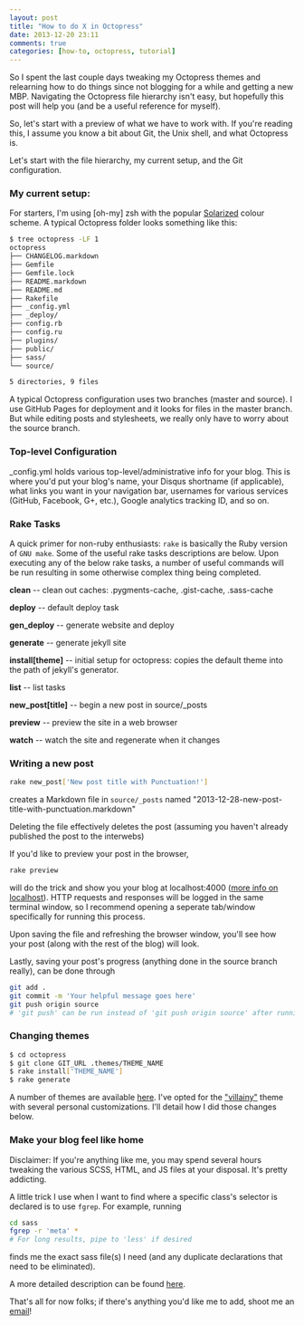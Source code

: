```yaml
---
layout: post
title: "How to do X in Octopress"
date: 2013-12-20 23:11
comments: true
categories: [how-to, octopress, tutorial]
---
```


So I spent the last couple days tweaking my Octopress themes and relearning how to do things since not blogging for a while and getting a new MBP. Navigating the Octopress file hierarchy isn't easy, but hopefully this post will help you (and be a useful reference for myself).

<!-- more -->

So, let's start with a preview of what we have to work with. If you're reading this, I assume you know a bit about Git, the Unix shell, and what Octopress is.

Let's start with the file hierarchy, my current setup, and the Git configuration.

### My current setup:

For starters, I'm using \[oh-my\] zsh with the popular <u>Solarized</u> colour scheme. A typical Octopress folder looks something like this:

``` bash 
$ tree octopress -LF 1 
octopress
├── CHANGELOG.markdown
├── Gemfile
├── Gemfile.lock
├── README.markdown
├── README.md
├── Rakefile
├── _config.yml
├── _deploy/
├── config.rb
├── config.ru
├── plugins/
├── public/
├── sass/
└── source/

5 directories, 9 files
```

A typical Octopress configuration uses two branches (master and source). I use GitHub Pages for deployment and it looks for files in the master branch. But while editing posts and stylesheets, we really only have to worry about the source branch.


### Top-level Configuration
_config.yml holds various top-level/administrative info for your blog. This is where you'd put your blog's name, your Disqus shortname (if applicable), what links you want in your navigation bar, usernames for various services (GitHub, Facebook, G+, etc.), Google analytics tracking ID, and so on.

### Rake Tasks
A quick primer for non-ruby enthusiasts:
`rake` is basically the Ruby version of `GNU make`. Some of the useful rake tasks descriptions are below. Upon executing any of the below rake tasks, a number of useful commands will be run resulting in some otherwise complex thing being completed.

**clean**                     -- clean out caches: .pygments-cache, .gist-cache, .sass-cache

**deploy**                    -- default deploy task

**gen_deploy**                -- generate website and deploy

**generate**                  -- generate jekyll site

**install[theme]**            -- initial setup for octopress: copies the default theme into the path of jekyll's generator.

**list**                      -- list tasks

**new_post[title]**           -- begin a new post in source/_posts

**preview**                   -- preview the site in a web browser

**watch**                     -- watch the site and regenerate when it changes

### Writing a new post

``` bash
rake new_post['New post title with Punctuation!']
```

creates a Markdown file in `source/_posts` named "2013-12-28-new-post-title-with-punctuation.markdown"

Deleting the file effectively deletes the post (assuming you haven't already published the post to the interwebs)

If you'd like to preview your post in the browser,

``` bash
rake preview
```

will do the trick and show you your blog at localhost:4000 ([more info on localhost](http://whatismyipaddress.com/localhost)). HTTP requests and responses will be logged in the same terminal window, so I recommend opening a seperate tab/window specifically for running this process.

Upon saving the file and refreshing the browser window, you'll see how your post (along with the rest of the blog) will look.

Lastly, saving your post's progress (anything done in the source branch really), can be done through

``` bash
git add .
git commit -m 'Your helpful message goes here'
git push origin source
# 'git push' can be run instead of 'git push origin source' after running it once
```

### Changing themes

``` bash
$ cd octopress
$ git clone GIT_URL .themes/THEME_NAME
$ rake install['THEME_NAME']
$ rake generate
```

A number of themes are available [here](https://github.com/imathis/octopress/wiki/3rd-Party-Octopress-Themes). I've opted for the ["villainy"](https://github.com/mikeclarke/villainy-octopress-theme) theme with several personal customizations. I'll detail how I did those changes below.

### Make your blog feel like home

Disclaimer: If you're anything like me, you may spend several hours tweaking the various SCSS, HTML, and JS files at your disposal. It's pretty addicting.

A little trick I use when I want to find where a specific class's selector is declared is to use `fgrep`. For example, running

``` bash
cd sass
fgrep -r 'meta' *
# For long results, pipe to 'less' if desired
```

finds me the exact sass file(s) I need (and any duplicate declarations that need to be eliminated).

A more detailed description can be found [here](http://octopress.org/docs/theme/).

That's all for now folks; if there's anything you'd like me to add, shoot me an [email](<mailto:anojhgnanachandran@gmail.com>)!
